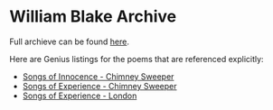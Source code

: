 # William Blake Archive

Full archieve can be found [here](http://www.blakearchive.org/blake/).

Here are Genius listings for the poems that are referenced explicitly:

- [Songs of Innocence - Chimney Sweeper](http://genius.com/William-blake-the-chimney-sweeper-songs-of-innocence-annotated)
- [Songs of Experience - Chimney Sweeper](http://genius.com/William-blake-the-chimney-sweeper-songs-of-experience-annotated)
- [Songs of Experience - London](http://genius.com/William-blake-london-annotated)
